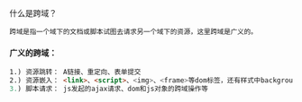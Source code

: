 什么是跨域？

`跨域是指一个域下的文档或脚本试图去请求另一个域下的资源，这里跨域是广义的。`

#### 广义的跨域：
```html
1.) 资源跳转： A链接、重定向、表单提交
2.) 资源嵌入： <link>、<script>、<img>、<frame>等dom标签，还有样式中background:url()、@font-face()等文件外链
3.) 脚本请求： js发起的ajax请求、dom和js对象的跨域操作等
```